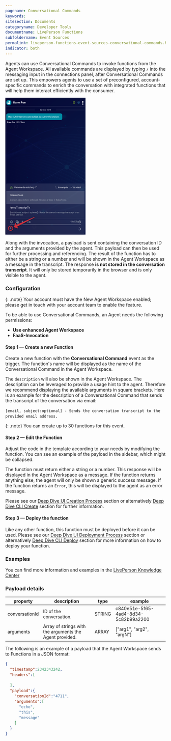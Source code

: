 ```yaml
---
pagename: Conversational Commands
keywords:
sitesection: Documents
categoryname: Developer Tools
documentname: LivePerson Functions
subfoldername: Event Sources
permalink: liveperson-functions-event-sources-conversational-commands.html
indicator: both
---
```


Agents can use Conversational Commands to invoke functions from the Agent Workspace. All available commands are displayed by typing `/` into the messaging input in the connections panel, after Conversational Commands are set up. This empowers agents to use a set of preconfigured, account-specific commands to enrich the conversation with integrated functions that will help them interact efficiently with the consumer.

<img src="img/functions/functions_conversational_commands.png" alt="Functions: Conversational Commands" style="width:50%;"/>

Along with the invocation, a payload is sent containing the conversation ID and the arguments provided by the agent. This payload can then be used for further processing and referencing. The result of the function has to either be a string or a number and will be shown in the Agent Workspace as a message in the transcript. The response **is not stored in the conversation transcript**. It will only be stored temporarily in the browser and is only visible to the agent.

### Configuration

{: .note}
Your account must have the New Agent Workspace enabled; please get in touch with your account team to enable the feature.

To be able to use Conversational Commands, an Agent needs the following permissions:

* **Use enhanced Agent Workspace**
* **FaaS-Invocation**

#### Step 1 — Create a new Function

Create a new function with the **Conversational Command** event as the trigger. The function's name will be displayed as the name of the Conversational Command in the Agent Workspace.

The `description` will also be shown in the Agent Workspace. The description can be leveraged to provide a usage hint to the agent. Therefore we recommend displaying the available arguments in square brackets. Here is an example for the description of a Conversational Command that sends the transcript of the conversation via email:

`[email, subject:optional] - Sends the conversation transcript to the provided email address.`

{: .note}
You can create up to 30 functions for this event.

#### Step 2 — Edit the Function

Adjust the code in the template according to your needs by modifying the function. You can see an example of the payload in the sidebar, which might be collapsed.

The function must return either a string or a number. This response will be displayed in the Agent Workspace as a message. If the function returns anything else, the agent will only be shown a generic success message. If the function returns an `Error`, this will be displayed to the agent as an error message.

Please see our [Deep Dive UI Creation Process](liveperson-functions-getting-started-development-deep-dive-ui.html#creation-process) section or alternatively [Deep Dive CLI Create](liveperson-functions-getting-started-development-deep-dive-cli.html) section for further information.

#### Step 3 — Deploy the function

Like any other function, this function must be deployed before it can be used.  Please see our [Deep Dive UI Deployment Process](liveperson-functions-getting-started-development-deep-dive-ui.html#deployment-process) section or alternatively [Deep Dive CLI Deploy](liveperson-functions-getting-started-development-deep-dive-cli.html) section for more information on how to deploy your function.
### Examples

You can find more information and examples in the [LivePerson Knowledge Center](https://knowledge.liveperson.com/agent-manager-workspace-agent-tools-for-messaging-agent-workspace-for-messaging-conversational-commands.html/)

### Payload details

|property|description|type|example|
|--- |--- |--- |--- |
|conversationId|ID of the conversation.|STRING|c840e51e-5f65-4ad4-8d34-5c82b99a2200|
|arguments|Array of strings with the arguments the Agent provided.|ARRAY|["arg1", "arg2", "argN"]|

The following is an example of a payload that the Agent Workspace sends to Functions in a JSON format:

```json
{
  "timestamp":2342343242,
  "headers":[

  ],
  "payload":{
    "conversationId":"4711",
    "arguments":[
      "echo",
      "this",
      "message"
    ]
  }
}
```
